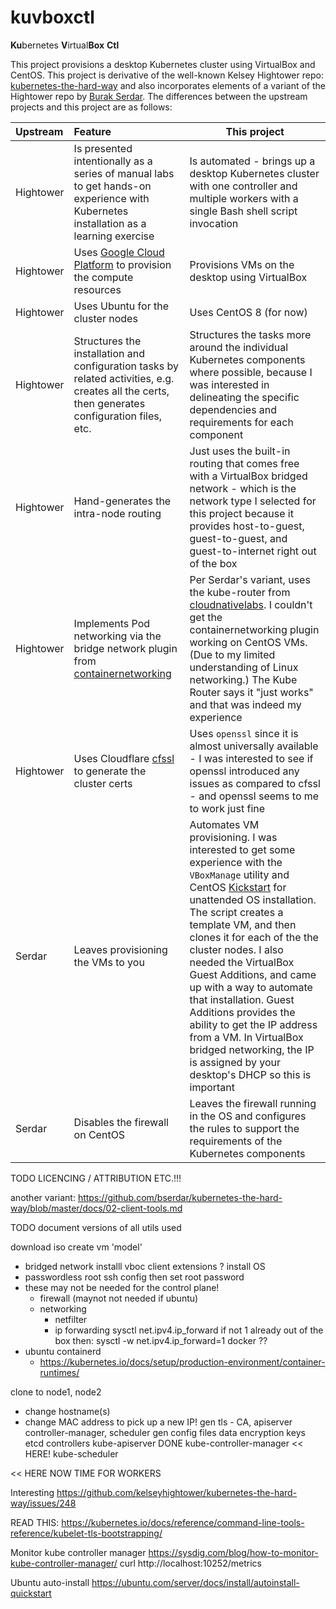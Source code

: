 # kuvboxctl

**Ku**bernetes **V**irtual**Box** **Ctl**

This project provisions a desktop Kubernetes cluster using VirtualBox and CentOS. This project is derivative of the well-known Kelsey Hightower repo: [kubernetes-the-hard-way](https://github.com/kelseyhightower/kubernetes-the-hard-way) and also incorporates elements of a variant of the Hightower repo by [Burak Serdar](https://github.com/bserdar/kubernetes-the-hard-way). The differences between the upstream projects and this project are as follows:

| Upstream | Feature | This project |
| :-- | :-- | --- |
| Hightower | Is presented intentionally as a series of manual labs to get hands-on experience with Kubernetes installation as a learning exercise | Is automated - brings up a desktop Kubernetes cluster with one controller and multiple workers with a single Bash shell script invocation |
| Hightower | Uses [Google Cloud Platform](https://cloud.google.com/) to provision the compute resources | Provisions VMs on the desktop using VirtualBox |
| Hightower | Uses Ubuntu for the cluster nodes | Uses CentOS 8 (for now) |
| Hightower | Structures the installation and configuration tasks by related activities, e.g. creates all the certs, then generates configuration files, etc. | Structures the tasks more around the individual Kubernetes components where possible, because I was interested in delineating the specific dependencies and requirements for each component |
| Hightower | Hand-generates the intra-node routing | Just uses the built-in routing that comes free with a VirtualBox bridged network - which is the network type I selected for this project because it provides host-to-guest, guest-to-guest, and guest-to-internet right out of the box |
| Hightower | Implements Pod networking via the bridge network plugin from [containernetworking](https://github.com/containernetworking) | Per Serdar's variant, uses the kube-router from [cloudnativelabs](https://github.com/cloudnativelabs). I couldn't get the containernetworking plugin working on CentOS VMs. (Due to my limited understanding of Linux networking.) The Kube Router says it "just works" and that was indeed my experience |
| Hightower | Uses Cloudflare [cfssl](https://github.com/cloudflare/cfssl) to generate the cluster certs | Uses `openssl` since it is almost universally available - I was interested to see if openssl introduced any issues as compared to cfssl - and openssl seems to me to work just fine |
| Serdar | Leaves provisioning the VMs to you | Automates VM provisioning. I was interested to get some experience with the `VBoxManage` utility and CentOS [Kickstart](https://docs.centos.org/en-US/centos/install-guide/Kickstart2/) for unattended OS installation. The script creates a template VM, and then clones it for each of the the cluster nodes. I also needed the VirtualBox Guest Additions, and came up with a way to automate that installation. Guest Additions provides the ability to get the IP address from a VM. In VirtualBox bridged networking, the IP is assigned by your desktop's DHCP so this is important |
| Serdar | Disables the firewall on CentOS | Leaves the firewall running in the OS and configures the rules to support the requirements of the Kubernetes components |


TODO LICENCING / ATTRIBUTION ETC.!!!


another variant: https://github.com/bserdar/kubernetes-the-hard-way/blob/master/docs/02-client-tools.md

TODO document versions of all utils used

download iso
create vm 'model'
  - bridged network
installl vboc client extensions ?
install OS
  - passwordless root
ssh config
then set root password
- these may not be needed for the control plane!
  - firewall (maynot not needed if ubuntu)
  - networking
    - netfilter
    - ip forwarding
      sysctl net.ipv4.ip_forward
      if not 1 already out of the box then:
      sysctl -w net.ipv4.ip_forward=1
docker ??
 - ubuntu containerd
   - https://kubernetes.io/docs/setup/production-environment/container-runtimes/
   

clone to node1, node2
  - change hostname(s)
  - change MAC address to pick up a new IP!
gen tls - CA, apiserver controller-manager, scheduler
gen config files
data encryption keys
etcd
controllers
    kube-apiserver            DONE
    kube-controller-manager   << HERE!
    kube-scheduler

<< HERE NOW TIME FOR WORKERS



Interesting
https://github.com/kelseyhightower/kubernetes-the-hard-way/issues/248


READ THIS:
https://kubernetes.io/docs/reference/command-line-tools-reference/kubelet-tls-bootstrapping/

Monitor kube controller manager
https://sysdig.com/blog/how-to-monitor-kube-controller-manager/
curl  http://localhost:10252/metrics

Ubuntu auto-install
https://ubuntu.com/server/docs/install/autoinstall-quickstart

